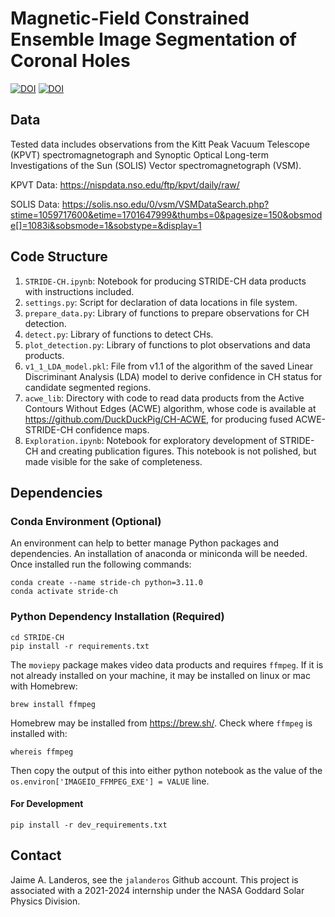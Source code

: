 # Magnetic-Field Constrained Ensemble Image Segmentation of Coronal Holes

<!-- [![arXiv](https://img.shields.io/badge/arXiv-2405.04731-b31b1b.svg)](https://arxiv.org/abs/2405.04731) -->

[![DOI](https://img.shields.io/badge/DOI-SolPhys-blue.svg)](https://doi.org/10.1007/s11207-024-02416-6)
[![DOI](https://zenodo.org/badge/DOI/Zenodo.svg)](https://doi.org/10.5281/zenodo.14402981)

## Data

Tested data includes observations from the Kitt Peak Vacuum Telescope (KPVT) spectromagnetograph and Synoptic Optical Long-term Investigations of the Sun (SOLIS) Vector spectromagnetograph (VSM).

KPVT Data: https://nispdata.nso.edu/ftp/kpvt/daily/raw/

SOLIS Data: https://solis.nso.edu/0/vsm/VSMDataSearch.php?stime=1059717600&etime=1701647999&thumbs=0&pagesize=150&obsmode[]=1083i&sobsmode=1&sobstype=&display=1

## Code Structure

1. `STRIDE-CH.ipynb`: Notebook for producing STRIDE-CH data products with instructions included.
2. `settings.py`: Script for declaration of data locations in file system.
3. `prepare_data.py`: Library of functions to prepare observations for CH detection.
4. `detect.py`: Library of functions to detect CHs.
5. `plot_detection.py`: Library of functions to plot observations and data products.
6. `v1_1_LDA_model.pkl`: File from v1.1 of the algorithm of the saved Linear Discriminant Analysis (LDA) model to derive confidence in CH status for candidate segmented regions.
7. `acwe_lib`: Directory with code to read data products from the Active Contours Without Edges (ACWE) algorithm, whose code is available at https://github.com/DuckDuckPig/CH-ACWE, for producing fused ACWE-STRIDE-CH confidence maps.
8.  `Exploration.ipynb`: Notebook for exploratory development of STRIDE-CH and creating publication figures. This notebook is not polished, but made visible for the sake of completeness.

## Dependencies

### Conda Environment (Optional)

An environment can help to better manage Python packages and dependencies. An installation of anaconda or miniconda will be needed. Once installed run the following commands:
```
conda create --name stride-ch python=3.11.0
conda activate stride-ch
```

### Python Dependency Installation (Required)

```
cd STRIDE-CH
pip install -r requirements.txt
```

The `moviepy` package makes video data products and requires `ffmpeg`. If it is not already installed on your machine, it may be installed on linux or mac with Homebrew:
```
brew install ffmpeg
```

Homebrew may be installed from https://brew.sh/. Check where `ffmpeg` is installed with:
```
whereis ffmpeg
```
Then copy the output of this into either python notebook as the value of the `os.environ['IMAGEIO_FFMPEG_EXE'] = VALUE` line.

#### For Development

```
pip install -r dev_requirements.txt
```

## Contact

Jaime A. Landeros, see the `jalanderos` Github account. This project is associated with a 2021-2024 internship under the NASA Goddard Solar Physics Division.
